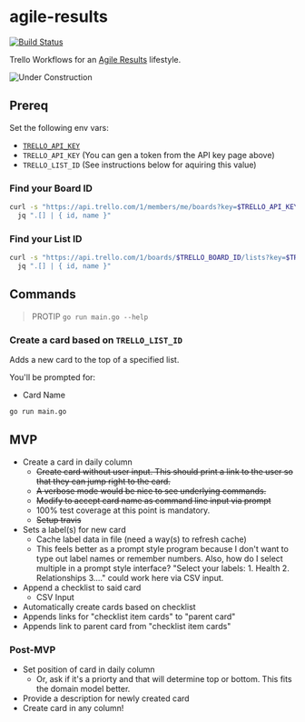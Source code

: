 # agile-results

[![Build Status](https://travis-ci.com/landau/agile-results.svg?branch=master)](https://travis-ci.com/landau/agile-results)

Trello Workflows for an [Agile Results](https://gettingresults.com/) lifestyle.

![Under Construction](https://media1.tenor.com/images/83592060cb2d2cf51e98a5809aeb60d3/tenor.gif)

## Prereq

Set the following env vars:

- [`TRELLO_API_KEY`](https://trello.com/app-key)
- `TRELLO_API_KEY` (You can gen a token from the API key page above)
- `TRELLO_LIST_ID` (See instructions below for aquiring this value)

### Find your Board ID

```sh
curl -s "https://api.trello.com/1/members/me/boards?key=$TRELLO_API_KEY&token=$TRELLO_API_TOKEN" | \
  jq ".[] | { id, name }"
```

### Find your List ID

```sh
curl -s "https://api.trello.com/1/boards/$TRELLO_BOARD_ID/lists?key=$TRELLO_API_KEY&token=$TRELLO_API_TOKEN" | \
  jq ".[] | { id, name }"

```

## Commands

> PROTIP `go run main.go --help`

### Create a card based on `TRELLO_LIST_ID`

Adds a new card to the top of a specified list.

You'll be prompted for:

- Card Name

```sh
go run main.go
```

## MVP

- Create a card in daily column
  - ~~Create card without user input. This should print a link to the user so that
    they can jump right to the card.~~
  - ~~A verbose mode would be nice to see underlying commands.~~
  - ~~Modify to accept card name as command line input via prompt~~
  - 100% test coverage at this point is mandatory.
  - ~~Setup travis~~
- Sets a label(s) for new card
  - Cache label data in file (need a way(s) to refresh cache)
  - This feels better as a prompt style program because I don't want to type out
    label names or remember numbers. Also, how do I select multiple in a prompt
    style interface? "Select your labels: 1. Health 2. Relationships 3...." could
    work here via CSV input.
- Append a checklist to said card
  - CSV Input
- Automatically create cards based on checklist
- Appends links for "checklist item cards" to "parent card"
- Appends link to parent card from "checklist item cards"

### Post-MVP

- Set position of card in daily column
  - Or, ask if it's a priorty and that will determine top or bottom. This fits
    the domain model better.
- Provide a description for newly created card
- Create card in any column!
